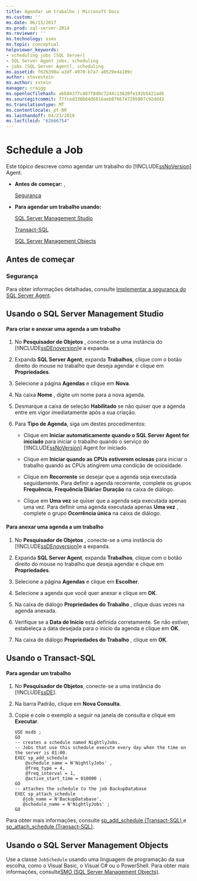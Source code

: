 ```yaml
---
title: Agendar um trabalho | Microsoft Docs
ms.custom: ''
ms.date: 06/13/2017
ms.prod: sql-server-2014
ms.reviewer: ''
ms.technology: ssms
ms.topic: conceptual
helpviewer_keywords:
- scheduling jobs [SQL Server]
- SQL Server Agent jobs, scheduling
- jobs [SQL Server Agent], scheduling
ms.assetid: f626390a-a3df-4970-b7a7-a0529e4a109c
author: stevestein
ms.author: sstein
manager: craigg
ms.openlocfilehash: abb84377c48778d0c7244c13620fe192b5421ad6
ms.sourcegitcommit: f7fced330b64d6616aeb8766747295807c92dd41
ms.translationtype: MT
ms.contentlocale: pt-BR
ms.lasthandoff: 04/23/2019
ms.locfileid: "62666754"
---
```

# <a name="schedule-a-job"></a>Schedule a Job
  Este tópico descreve como agendar um trabalho do [!INCLUDE[ssNoVersion](../../includes/ssnoversion-md.md)] Agent.  
  
-   **Antes de começar:** ,  
  
     [Segurança](#Security)  
  
-   **Para agendar um trabalho usando:**  
  
     [SQL Server Management Studio](#SSMS)  
  
     [Transact-SQL](#TSQL)  
  
     [SQL Server Management Objects](#SMO)  
  
##  <a name="BeforeYouBegin"></a> Antes de começar  
  
###  <a name="Security"></a> Segurança  
 Para obter informações detalhadas, consulte [Implementar a segurança do SQL Server Agent](implement-sql-server-agent-security.md).  
  
##  <a name="SSMS"></a> Usando o SQL Server Management Studio  
  
#### <a name="to-create-and-attach-a-schedule-to-a-job"></a>Para criar e anexar uma agenda a um trabalho  
  
1.  No **Pesquisador de Objetos** , conecte-se a uma instância do [!INCLUDE[ssDEnoversion](../../includes/ssdenoversion-md.md)]e a expanda.  
  
2.  Expanda **SQL Server Agent**, expanda **Trabalhos**, clique com o botão direito do mouse no trabalho que deseja agendar e clique em **Propriedades**.  
  
3.  Selecione a página **Agendas** e clique em **Nova**.  
  
4.  Na caixa **Nome** , digite um nome para a nova agenda.  
  
5.  Desmarque a caixa de seleção **Habilitado** se não quiser que a agenda entre em vigor imediatamente após a sua criação.  
  
6.  Para **Tipo de Agenda**, siga um destes procedimentos:  
  
    -   Clique em **Iniciar automaticamente quando o SQL Server Agent for iniciado** para iniciar o trabalho quando o serviço do [!INCLUDE[ssNoVersion](../../includes/ssnoversion-md.md)] Agent for iniciado.  
  
    -   Clique em **Iniciar quando as CPUs estiverem ociosas** para iniciar o trabalho quando as CPUs atingirem uma condição de ociosidade.  
  
    -   Clique em **Recorrente** se desejar que a agenda seja executada seguidamente. Para definir a agenda recorrente, complete os grupos **Frequência**, **Frequência Diária**e **Duração** na caixa de diálogo.  
  
    -   Clique em **Uma vez** se quiser que a agenda seja executada apenas uma vez. Para definir uma agenda executada apenas **Uma vez** , complete o grupo **Ocorrência única** na caixa de diálogo.  
  
#### <a name="to-attach-a-schedule-to-a-job"></a>Para anexar uma agenda a um trabalho  
  
1.  No **Pesquisador de Objetos** , conecte-se a uma instância do [!INCLUDE[ssDEnoversion](../../includes/ssdenoversion-md.md)]e a expanda.  
  
2.  Expanda **SQL Server Agent**, expanda **Trabalhos**, clique com o botão direito do mouse no trabalho que deseja agendar e clique em **Propriedades**.  
  
3.  Selecione a página **Agendas** e clique em **Escolher**.  
  
4.  Selecione a agenda que você quer anexar e clique em **OK**.  
  
5.  Na caixa de diálogo **Propriedades do Trabalho** , clique duas vezes na agenda anexada.  
  
6.  Verifique se a **Data de Início** está definida corretamente. Se não estiver, estabeleça a data desejada para o início da agenda e clique em **OK**.  
  
7.  Na caixa de diálogo **Propriedades do Trabalho** , clique em **OK**.  
  
##  <a name="TSQL"></a> Usando o Transact-SQL  
  
#### <a name="to-schedule-a-job"></a>Para agendar um trabalho  
  
1.  No **Pesquisador de Objetos**, conecte-se a uma instância do [!INCLUDE[ssDE](../../includes/ssde-md.md)].  
  
2.  Na barra Padrão, clique em **Nova Consulta**.  
  
3.  Copie e cole o exemplo a seguir na janela de consulta e clique em **Executar**.  
  
    ```  
    USE msdb ;  
    GO  
    -- creates a schedule named NightlyJobs.   
    -- Jobs that use this schedule execute every day when the time on the server is 01:00.   
    EXEC sp_add_schedule  
        @schedule_name = N'NightlyJobs' ,  
        @freq_type = 4,  
        @freq_interval = 1,  
        @active_start_time = 010000 ;  
    GO  
    -- attaches the schedule to the job BackupDatabase  
    EXEC sp_attach_schedule  
       @job_name = N'BackupDatabase',  
       @schedule_name = N'NightlyJobs' ;  
    GO  
    ```  
  
 Para obter mais informações, consulte [sp_add_schedule &#40;Transact-SQL&#41; ](/sql/relational-databases/system-stored-procedures/sp-add-schedule-transact-sql) e [sp_attach_schedule &#40;Transact-SQL&#41;](/sql/relational-databases/system-stored-procedures/sp-attach-schedule-transact-sql).  
  
##  <a name="SMO"></a> Usando o SQL Server Management Objects  
 Use a classe `JobSchedule` usando uma linguagem de programação da sua escolha, como o Visual Basic, o Visual C# ou o PowerShell. Para obter mais informações, consulte[SMO (SQL Server Management Objects)](https://msdn.microsoft.com/library/ms162169.aspx).  
  
  
